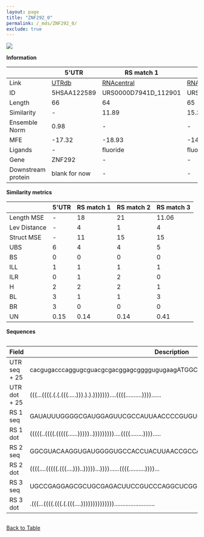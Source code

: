 ```yaml
---
layout: page
title: "ZNF292_0"
permalink: /_mds/ZNF292_0/
exclude: true
---
```




![](../../alns_9.28.22/aln_5HSAA122589_0.965.png?raw=true)


**Information**

| | 5'UTR       | RS match 1   | RS match 2  | RS match 3 |
| ---- | ----------- | ----------- | ----------- | ----------- |
| Link | <a href="http://utrdb.ba.itb.cnr.it/getutr/5HSAA122589/1" target="_blank" rel="noopener noreferrer">UTRdb</a>   | <a href="https://rnacentral.org/rna/URS0000D7941D/112901" target="_blank" rel="noopener noreferrer">RNAcentral</a>     |<a href="https://rnacentral.org/rna/URS0000BEE8FE/316275" target="_blank" rel="noopener noreferrer">RNAcentral</a>  | <a href="https://rnacentral.org/rna/URS00023210B9/76114" target="_blank" rel="noopener noreferrer">RNAcentral</a>   |
| ID | 5HSAA122589     | URS0000D7941D_112901     | URS0000BEE8FE_316275     | URS00023210B9_76114     |
| Length | 66     |  64    | 65   |  64    |
| Similarity | - | 11.89 | 15.31 | 15.86 |
| Ensemble Norm | 0.98 | - | - | - |
| MFE | -17.32 | -18.93 | -14.02 | -15.88 |
| Ligands | - | fluoride | fluoride | homocysteine |
| Gene | ZNF292 | - | - | - |
| Downstream protein | blank for now    |    -    | -  | - |


**Similarity metrics**

| | 5'UTR       | RS match 1   | RS match 2  | RS match 3 |
| ---- | ----------- | ----------- | ----------- | ----------- |
| Length MSE | - | 18 | 21 | 11.06 |
| Lev Distance | - | 4 | 1 | 4 |
| Struct MSE | - | 11 | 15 | 15 |
| UBS| 6 | 4 | 4 | 5 |
| BS | 0 | 0 | 0 | 0 |
| ILL | 1 | 1 | 1 | 1 |
| ILR | 0 | 1 | 2 | 0 |
| H | 2 | 2 | 2 | 1 |
| BL | 3 | 1 | 1 | 3 |
| BR | 3 | 0 | 0 | 0 |
| UN | 0.15 | 0.14 | 0.14 | 0.41 |

**Sequences**


<div style="overflow-x:auto;">

<table>
<colgroup>
<col width="30%" />
<col width="70%" />
</colgroup>
<thead>
<tr class="header">
<th>Field</th>
<th>Description</th>
</tr>
</thead>
<tbody>
<tr>
<td markdown="span">UTR seq + 25 </td>
<td markdown="span"> cacgugacccaggugcguacgcgacggagcggggugugaagATGGCGGACGAAGAGGCCGAGCAGG </td>
</tr>
<tr>
<td markdown="span">UTR dot + 25  </td>
<td markdown="span"> (((...((((.(.(.(((.....))).).).)))))))....((((..........))))......
</td>
</tr>


<tr>
<td markdown="span">RS 1 seq </td>
<td markdown="span"> GAUAUUUGGGGCGAUGGAGUUCGCCAUUAACCCCGUGUCGAACGGUGAUGACUCCUACCAGGUG
</td>
</tr>


<tr>
<td markdown="span">RS 1 dot </td>
<td markdown="span"> (((((..((((.(((((......)))))..)))))))))....((((........)))).....
</td>
</tr>


<tr>
<td markdown="span">RS 2 seq </td>
<td markdown="span"> GGCGUACAAGGUGAUGGGGUGCCACCUACUUAACCGCCAAUUUGGCUGAUGACUCCUACAGUAAA
</td>
</tr>


<tr>
<td markdown="span">RS 2 dot </td>
<td markdown="span"> ((((....(((((.(((....)))..)))))...))))......((((..........))))...
</td>
</tr>


<tr>
<td markdown="span">RS 3 seq </td>
<td markdown="span"> UGCCGAGGAGCGCUGCGAGACUUCCGUCCCAGGCUCGGCCCUUCAAAAACUGCGCUCACCUUAA
</td>
</tr>


<tr>
<td markdown="span">RS 3 dot </td>
<td markdown="span"> .(((...((((.(((.(.(((....)))))))))))))).........................
</td>
</tr>

</tbody>
</table>


</div>


[Back to Table](../../display)
